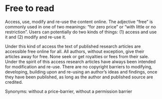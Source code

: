 # Free to read
 
Access, use, modify and re-use the content online. The adjective “free” is commonly used in one of two meanings: “for zero price” or “with little or no restriction”. Users can potentially do two kinds of things: (1) access and use it and (2) modify and re-use it.
 
Under this kind of access the text of published research articles are accessible free online for all. All authors, without exception, give their articles away for free. None seek or get royalties or fees from their sale. Under the spirit of this access research articles have always been intended for modification and re-use. There are no copyright barriers to modifying, developing, building upon and re-using an author’s ideas and findings, once they have been published, as long as the author and published source are credited.
 
Synonyms: without a price-barrier, without a permission barrier